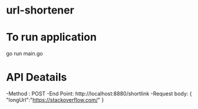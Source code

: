 # url-shortener

# To run application
go run main.go

# API Deatails

-Method : POST
-End Point: http://localhost:8880/shortlink
-Request body:
{
    "longUrl":"https://stackoverflow.com/"
}
